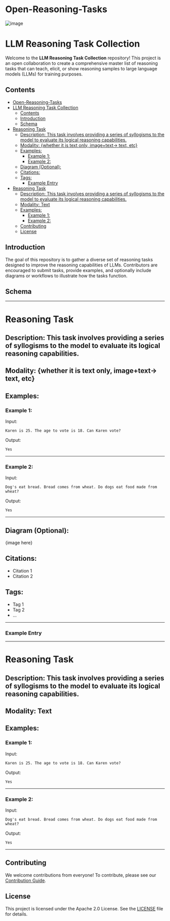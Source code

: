 # Open-Reasoning-Tasks
![image](https://github.com/user-attachments/assets/2527a05e-afbc-4145-9daa-96f0229600f6)

# LLM Reasoning Task Collection

Welcome to the **LLM Reasoning Task Collection** repository! This project is an open collaboration to create a comprehensive master list of reasoning tasks that can teach, elicit, or show reasoning samples to large language models (LLMs) for training purposes.

## Contents

- [Open-Reasoning-Tasks](#open-reasoning-tasks)
- [LLM Reasoning Task Collection](#llm-reasoning-task-collection)
  - [Contents](#contents)
  - [Introduction](#introduction)
  - [Schema](#schema)
- [Reasoning Task](#reasoning-task)
  - [Description: This task involves providing a series of syllogisms to the model to evaluate its logical reasoning capabilities.](#description-this-task-involves-providing-a-series-of-syllogisms-to-the-model-to-evaluate-its-logical-reasoning-capabilities)
  - [Modality: {whether it is text only, image+text-\> text, etc}](#modality-whether-it-is-text-only-imagetext--text-etc)
  - [Examples:](#examples)
    - [Example 1:](#example-1)
    - [Example 2:](#example-2)
  - [Diagram (Optional):](#diagram-optional)
  - [Citations:](#citations)
  - [Tags:](#tags)
    - [Example Entry](#example-entry)
- [Reasoning Task](#reasoning-task-1)
  - [Description: This task involves providing a series of syllogisms to the model to evaluate its logical reasoning capabilities.](#description-this-task-involves-providing-a-series-of-syllogisms-to-the-model-to-evaluate-its-logical-reasoning-capabilities-1)
  - [Modality: Text](#modality-text)
  - [Examples:](#examples-1)
    - [Example 1:](#example-1-1)
    - [Example 2:](#example-2-1)
  - [Contributing](#contributing)
  - [License](#license)

## Introduction

The goal of this repository is to gather a diverse set of reasoning tasks designed to improve the reasoning capabilities of LLMs. Contributors are encouraged to submit tasks, provide examples, and optionally include diagrams or workflows to illustrate how the tasks function. 

## Schema

--- 

# Reasoning Task 

## Description: This task involves providing a series of syllogisms to the model to evaluate its logical reasoning capabilities. 


## Modality: {whether it is text only, image+text-> text, etc}


## Examples:

### Example 1:

Input:
```
Karen is 25. The age to vote is 18. Can Karen vote?
```  

Output:
```
Yes
```  

---

### Example 2:


Input:
```
Dog's eat bread. Bread comes from wheat. Do dogs eat food made from wheat?
```  

Output:
```
Yes
```  

---


## Diagram (Optional): 

{image here} 


## Citations:
- Citation 1
- Citation 2


## Tags:
- Tag 1
- Tag 2
- ...

---


### Example Entry

---

# Reasoning Task 

## Description: This task involves providing a series of syllogisms to the model to evaluate its logical reasoning capabilities. 


## Modality: Text


## Examples:

### Example 1:

Input:
```
Karen is 25. The age to vote is 18. Can Karen vote?
```  

Output:
```
Yes
```  

---

### Example 2:


Input:
```
Dog's eat bread. Bread comes from wheat. Do dogs eat food made from wheat?
```  

Output:
```
Yes
```  

---

## Contributing

We welcome contributions from everyone! To contribute, please see our [Contribution Guide](CONTRIBUTING.md).

## License

This project is licensed under the Apache 2.0 License. See the [LICENSE](LICENSE) file for details.
